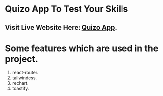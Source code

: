# Quizo App To Test Your Skills

## Visit Live Website Here: [Quizo App](https://quizoapp-nn.netlify.app/).

# Some features which are used in the project.
1. react-router.
2. tailwindcss.
3. rechart.
4. toastify.
